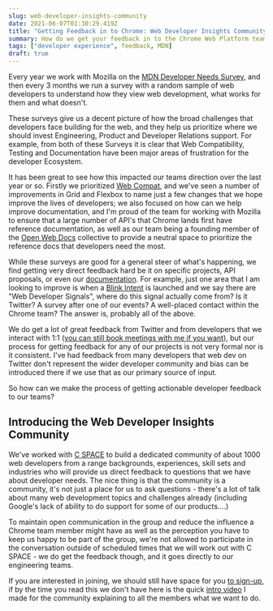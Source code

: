 ```yaml
---
slug: web-developer-insights-community
date: 2021-06-07T01:30:29.419Z
title: "Getting Feedback in to Chrome: Web Developer Insights Community"
summary: How do we get your feedback in to the Chrome Web Platform team?
tags: ["developer experience", feedback, MDN]
draft: true
---
```


Every year we work with Mozilla on the [MDN Developer Needs Survey](https://insights.developer.mozilla.org/), and then every 3 months we run a survey with a random sample of web developers to understand how they view web development, what works for them and what doesn't.

These surveys give us a decent picture of how the broad challenges that developers face building for the web, and they help us prioritize where we should invest Engineering, Product and Developer Relations support. For example, from both of these Surveys it is clear that Web Compatibility, Testing and Documentation have been major areas of frustration for the developer Ecosystem.

It has been great to see how this impacted our teams direction over the last year or so. Firstly we prioritized [Web Compat](https://web.dev/compat2021/), and we've seen a number of improvements in Grid and Flexbox to name just a few changes that we hope improve the lives of developers; we also focused on how can we help improve documentation, and I'm proud of the team for working with Mozilla to ensure that a large number of API's that Chrome lands first have reference documentation, as well as our team being a founding member of the [Open Web Docs](https://opencollective.com/open-web-docs) collective to provide a neutral space to prioritize the reference docs that developers need the most.

While these surveys are good for a general steer of what's happening, we find getting very direct feedback hard  be it on specific projects, API proposals, or even our [documentation](https://web.dev/). For example, just one area that I am looking to improve is when a [Blink Intent](https://blog.chromium.org/2019/11/intent-to-explain-demystifying-blink.html) is launched and we say there are "Web Developer Signals", where do this signal actually come from? Is it Twitter? A survey after one of our events? A well-placed contact within the Chrome team? The answer is, probably all of the above.

We do get a lot of great feedback from Twitter and from developers that we interact with 1:1 ([you can still book meetings with me if you want](https://paul.kinlan.me/helping-you-book-a-meeting/)), but our process for getting feedback for any of our projects is not very formal nor is it consistent. I've had feedback from many developers that web dev on Twitter don't represent the wider developer community and bias can be introduced there if we use that as our primary source of input.

So how can we make the process of getting actionable developer feedback to our teams?

## Introducing the Web Developer Insights Community

We've worked with [C SPACE](https://cspace.com/) to build a dedicated community of about 1000 web developers from a range backgrounds, experiences, skill sets and industries who will provide us direct feedback to questions that we have about developer needs. The nice thing is that the community is a community, it's not just a place for us to ask questions - there's a lot of talk about many web development topics and challenges already (including Google's lack of ability to do support for some of our products....) 

To maintain open communication in the group and reduce the influence a Chrome team member might have as well as the perception you have to keep us happy to be part of the group, we're not allowed to participate in the conversation outside of scheduled times that we will work out with C SPACE - we do get the feedback though, and it goes directly to our engineering teams.

If you are interested in joining, we should still have space for you [to sign-up](https://www.brandinvitation.com/wix/p3474224.aspx?said=QWERD5A&pcid=CLCS&aud=na&cid=na&enpt=lp&lang=9&l=9&udv=wdb), if by the time you read this we don't have here is the quick [intro video](https://youtu.be/h9Tp5XNWxYk) I made for the community explaining to all the members what we want to do.
